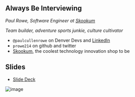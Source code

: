 ## Always Be Interviewing
_Paul Rowe, Software Engineer at [Skookum](https://skookum.com/)_ 

_Team builder, adventure sports junkie, culture cultivator_

* `@paulcullenrowe` on Denver Devs and [LinkedIn](http://linkedin.com/in/paulcullenrowe)
* `prowe214` on github and twitter
* [Skookum](skookum.com), the coolest technology innovation shop to be


## Slides
* [Slide Deck](https://docs.google.com/presentation/d/10BltkBEyctS9Q1eSN6Y7nBHmqpAoZfDBXtH-WqIOYCI/edit?usp=sharing)

![image](https://i.imgur.com/OGf6ETF.png)